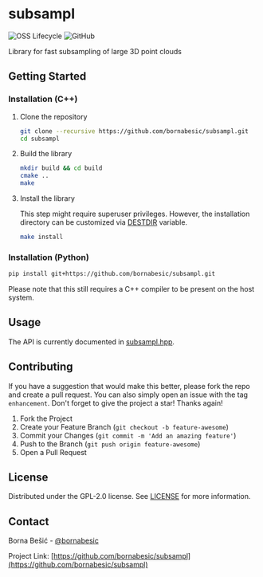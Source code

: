 # subsampl

![OSS Lifecycle](https://img.shields.io/osslifecycle/bornabesic/subsampl?label=oss%20lifecycle%20%282023-03%29&style=flat-square)
![GitHub](https://img.shields.io/github/license/bornabesic/subsampl?style=flat-square)

Library for fast subsampling of large 3D point clouds

<!-- GETTING STARTED -->

## Getting Started

### Installation (C++)

1. Clone the repository
   ```sh
   git clone --recursive https://github.com/bornabesic/subsampl.git
   cd subsampl
   ```

2. Build the library
   ```sh
   mkdir build && cd build
   cmake ..
   make
   ```

4. Install the library

   This step might require superuser privileges. However, the installation directory can be customized via [DESTDIR](https://www.gnu.org/software/make/manual/html_node/DESTDIR.html) variable.

   ```sh
   make install
   ```

### Installation (Python)

```sh
pip install git+https://github.com/bornabesic/subsampl.git
```

Please note that this still requires a C++ compiler to be present on the host system.

## Usage
The API is currently documented in [subsampl.hpp](include/subsampl/subsampl.hpp).

## Contributing

If you have a suggestion that would make this better, please fork the repo and create a pull request. You can also
simply open an issue with the tag `enhancement`.
Don't forget to give the project a star! Thanks again!

1. Fork the Project
2. Create your Feature Branch (`git checkout -b feature-awesome`)
3. Commit your Changes (`git commit -m 'Add an amazing feature'`)
4. Push to the Branch (`git push origin feature-awesome`)
5. Open a Pull Request

## License

Distributed under the GPL-2.0 license. See [LICENSE](LICENSE) for more information.

## Contact

Borna Bešić - [@bornabesic](https://github.com/bornabesic)

Project Link: [https://github.com/bornabesic/subsampl](https://github.com/bornabesic/subsampl)
